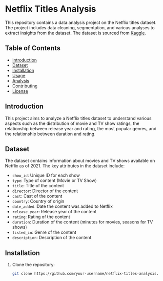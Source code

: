 # Netflix Titles Analysis

This repository contains a data analysis project on the Netflix titles dataset. The project includes data cleaning, segmentation, and various analyses to extract insights from the dataset. The dataset is sourced from [Kaggle](https://www.kaggle.com/shivamb/netflix-shows).

## Table of Contents

- [Introduction](#introduction)
- [Dataset](#dataset)
- [Installation](#installation)
- [Usage](#usage)
- [Analysis](#analysis)
- [Contributing](#contributing)
- [License](#license)

## Introduction

This project aims to analyze a Netflix titles dataset to understand various aspects such as the distribution of movie and TV show ratings, the relationship between release year and rating, the most popular genres, and the relationship between duration and rating.

## Dataset

The dataset contains information about movies and TV shows available on Netflix as of 2021. The key attributes in the dataset include:

- `show_id`: Unique ID for each show
- `type`: Type of content (Movie or TV Show)
- `title`: Title of the content
- `director`: Director of the content
- `cast`: Cast of the content
- `country`: Country of origin
- `date_added`: Date the content was added to Netflix
- `release_year`: Release year of the content
- `rating`: Rating of the content
- `duration`: Duration of the content (minutes for movies, seasons for TV shows)
- `listed_in`: Genre of the content
- `description`: Description of the content

## Installation

1. Clone the repository:

   ```bash
   git clone https://github.com/your-username/netflix-titles-analysis.git
